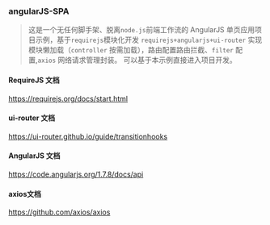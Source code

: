 ### angularJS-SPA

> 这是一个无任何脚手架、脱离`node.js`前端工作流的 AngularJS 单页应用项目示例，基于`requirejs`模块化开发
> `requirejs+angularjs+ui-router` 实现模块懒加载（`controller` 按需加载），路由配置路由拦截、`filter` 配置,`axios` 网络请求管理封装。
> 可以基于本示例直接进入项目开发。

#### RequireJS 文档

https://requirejs.org/docs/start.html

#### ui-router 文档

https://ui-router.github.io/guide/transitionhooks

#### AngularJS 文档

https://code.angularjs.org/1.7.8/docs/api

#### axios文档
https://github.com/axios/axios
